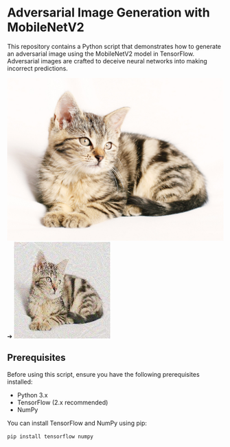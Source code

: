 # Adversarial Image Generation with MobileNetV2

This repository contains a Python script that demonstrates how to generate an adversarial image using the MobileNetV2 model in TensorFlow. Adversarial images are crafted to deceive neural networks into making incorrect predictions.

![Original Cat](cat.jpg) ➔ ![Adversarial Cat](adversarial_cat.jpg)

## Prerequisites

Before using this script, ensure you have the following prerequisites installed:

- Python 3.x
- TensorFlow (2.x recommended)
- NumPy

You can install TensorFlow and NumPy using pip:

```bash
pip install tensorflow numpy
